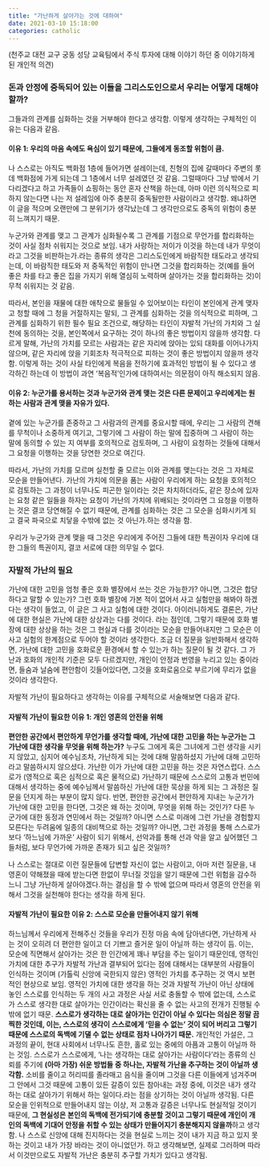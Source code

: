 ```yaml
---
title: "가난하게 살아가는 것에 대하여"
date: 2021-03-10 15:18:00
categories: catholic
---
```


(천주교 대전 교구 궁동 성당 교육팀에서 주식 투자에 대해 이야기 하던 중 이야기하게 된 개인적 의견)

### 돈과 안정에 중독되어 있는 이들을 그리스도인으로서 우리는 어떻게 대해야 할까?
그들과의 관계를 심화하는 것을 거부해야 한다고 생각함. 이렇게 생각하는 구체적인 이유는 다음과 같음.

#### 이유 1: 우리의 마음 속에도 욕심이 있기 때문에, 그들에게 동조할 위험이 큼.
나 스스로는 아직도 백화점 1층에 들어가면 설레이는데, 친형의 집에 갈때마다 주변의 롯데 백화점에 가게 되는데 그 1층에서 너무 설레였던 것 같음. 그럴때마다 그냥 밖에서 기다리겠다고 하고 가족들이 쇼핑하는 동안 혼자 산책을 하는데, 아마 이런 의식적으로 피하지 않는다면 나는 저 설레임에 아주 충분히 중독될만한 사람이라고 생각함. 왜냐하면 이 글을 적으며 오랜만에 그 분위기가 생각났는데 그 생각만으로도 중독의 위험이 충분히 느껴지기 때문.

누군가와 관계를 맺고 그 관계가 심화될수록 그 관계를 기점으로 무언가를 합리화하는 것이 사실 점차 쉬워지는 것으로 보임. 내가 사랑하는 저이가 이것을 하는데 내가 무엇이라고 그것을 비판하는가.라는 종류의 생각은 그리스도인에게 바람직한 태도라고 생각되는데, 이 바람직한 태도와 저 중독적인 위험이 만나면 그것을 합리화하는 것(예를 들어 좋은 차를 타고 좋은 집을 가지기 위해 열심히 노력하며 살아가는 것을 합리화하는 것)이 무척 쉬워지는 것 같음.

따라서, 본인을 재물에 대한 애착으로 물들일 수 있어보이는 타인이 본인에게 관계 맺자고 청할 때에 그 청을 거절하지는 말되, 그 관계를 심화하는 것을 의식적으로 피하며, 그 관계를 심화하기 위한 필수 필요 조건으로, 해당하는 타인이 자발적 가난의 가치와 그 실천에 동의하는 것을, 본인쪽에서 요구하는 것이 하나의 좋은 방법이지 않을까 생각함. 다르게 말해, 가난의 가치를 모르는 사람과는 같은 자리에 앉아는 있되 대화를 이어나가지 않으며, 같은 자리에 앉을 기회조차 적극적으로 피하는 것이 좋은 방법이지 않을까 생각함. 이렇게 하는 것이 사실 타인에게 복음을 전하기에 효과적인 방법이 될 수 있다고 생각하긴 하는데 이 방법이 과연 ‘복음적’인가에 대하여서는 의문점이 아직 해소되지 않음.

#### 이유 2: 누군가를 용서하는 것과 누군가와 관계 맺는 것은 다른 문제이고 우리에게는 원하는 사람과 관계 맺을 자유가 있다.
곁에 있는 누군가를 존중하고 그 사람과의 관계를 중요시할 때에, 우리는 그 사람의 견해를 무척이나 소중하게 여기고, 그렇기에 그 사람이 하는 말에 집중하며 그 사람이 하는 말에 동의할 수 있는 지 여부를 호의적으로 검토하며, 그 사람이 요청하는 것들에 대해서 그 요청을 이행하는 것을 당연한 것으로 여긴다.

따라서, 가난의 가치를 모르며 실천할 줄 모르는 이와 관계를 맺는다는 것은 그 자체로 모순을 만들어낸다. 가난의 가치에 의문을 품는 사람이 우리에게 하는 요청을 호의적으로 검토하는 그 과정이 너무나도 피곤한 일이라는 것은 차치하더라도, 같은 장소에 있자는 요청 같은 일들을 하자는 요청이 가난의 가치에 위배되는 것이라면 그 요청을 이행하는 것은 결코 당연해질 수 없기 때문에, 관계를 심화하는 것은 그 모순을 심화시키게 되고 결국 파국으로 치닿을 수밖에 없는 것 아닌가.하는 생각을 함.

우리가 누군가와 관계 맺을 때 그것은 우리에게 주어진 그들에 대한 특권이자 우리에 대한 그들의 특권이지, 결코 서로에 대한 의무일 수 없다.

### 자발적 가난의 필요

가난에 대한 고민을 엄청 좋은 호화 별장에서 쓰는 것은 가능한가? 아니면, 그것은 합당하다고 말할 수 있는가? 그런 호화 별장에 가본 적이 없어서 사고 실험만을 해봐야 하겠다는 생각이 들었고, 이 글은 그 사고 실험에 대한 것이다. 아이러니하게도 결론은, 가난에 대한 현실은 가난에 대한 상상과는 다를 것이다. 라는 점인데, 그렇기 때문에 호화 별장에 대한 상상을 하는 것은 그 현실과 다를 것이라는 모순을 만들어내지만 그 모순은 이 사고 실험의 한계점으로 두어야 할 것이라 생각한다. 조금 더 질문을 일반화해서 생각하면, 가난에 대한 고민을 호화로운 환경에서 할 수 있는가 하는 질문이 될 것 같다. 그 가난과 호화의 개인적 기준은 모두 다르겠지만, 개인이 안정과 번영을 누리고 있는 중이라면, 들숨과 날숨에 편안함이 깃들어있다면, 그것을 호화로움으로 부르기에 무리가 없을 것이라 생각한다.

자발적 가난이 필요하다고 생각하는 이유를 구체적으로 서술해보면 다음과 같다.

#### 자발적 가난이 필요한 이유 1: 개인 영혼의 안전을 위해

**편안한 공간에서 편안하게 무언가를 생각할 때에, 가난에 대한 고민을 하는 누군가는 그 가난에 대한 생각을 무엇을 위해 하는가?** 누구도 그에게 혹은 그녀에게 그런 생각을 시키지 않았고, 심지어 예수님조차, 가난하게 되는 것에 대해 말씀하셨지 가난에 대해 고민하라고 말씀하시지 않으셨다. 가난한 이가 가난에 대한 고민을 하는 것은 자연스럽다. 스스로가 (영적으로 혹은 심적으로 혹은 물적으로) 가난하기 때문에 스스로의 고통과 번민에 대해서 생각하는 중에 예수님께서 말씀하신 가난에 대한 묵상을 하게 되는 그 과정은 질문을 던지게 하는 부분이 많지 않다. 반면, 편안한 공간에서 편안하게 지내는 누군가가 가난에 대한 고민을 한다면, 그것은 왜 하는 것이며, 무엇을 위해 하는 것인가? 다른 누군가에 대한 동정과 연민에서 하는 것일까? 아니면 스스로 미래에 그런 가난을 경험할지 모른다는 두려움에 일종의 대비책으로 하는 것일까? 아니면, 그런 과정을 통해 스스로가 보다 ‘하느님에 가까운’ 사람이 되기 위해서, 선악과를 통해 선과 악을 알고 싶어했던 그들처럼, 보다 무언가에 가까운 존재가 되고 싶은 것일까? 

나 스스로는 절대로 이런 질문들에 답변할 자신이 없는 사람이고, 아마 저런 질문을, 내 영혼이 약해졌을 때에 받는다면 한없이 무너질 것임을 알기 때문에 그런 위험을 감수하느니 그냥 가난하게 살아야겠다.하는 결심을 할 수 밖에 없으며 따라서 영혼의 안전을 위해서 그것을 실천해야 한다는 생각을 하게 된다.

#### 자발적 가난이 필요한 이유 2: 스스로 모순을 만들어내지 않기 위해
하느님께서 우리에게 전해주신 것들을 우리가 진정 마음 속에 담아낸다면, 가난하게 사는 것이 오히려 더 편안한 일이고 더 기쁘고 즐거운 일이 아닐까 하는 생각이 듬. 이는, 모순에 직면해서 살아가는 것은 한 인간에게 꽤나 부담을 주는 일이기 때문인데, 영적인 가치에 대한 추구가 자발적 가난과 결부되어 있다는 점에 대해서는 대부분의 사람들이 인식하는 것이며 (가톨릭 신앙에 국한되지 않은) 영적인 가치를 추구하는 것 역시 보편적인 현상으로 보임. 영적인 가치에 대한 생각을 하는 것과 자발적 가난이 아닌 상태에 놓인 스스로를 인식하는 두 개의 사고 과정은 사실 서로 충돌할 수 밖에 없는데, 스스로가 스스로 생각한 대로 살아가는 인간이라는 확신을 줄 수 없는 사고의 전개가 진행될 수 밖에 없기 때문. **스스로가 생각하는 대로 살아가는 인간이 아닐 수 있다는 의심은 정말 끔찍한 것인데, 이는, 스스로의 생각이 스스로에게 ‘믿을 수 없는’ 것이 되어 버리고 그렇기 때문에 스스로의 독백에 기댈 수 없는 상태로 점차 나아가기 때문.** 개인적인 가설은, 그 과정의 끝이, 현대 사회에서 너무나도 흔한, 홀로 있는 중에의 아픔과 고통이 아닐까 하는 것임. 스스로가 스스로에게, ‘나는 생각하는 대로 살아가는 사람이다’라는 종류의 신뢰를 주기에 **(아마 가장) 쉬운 방법들 중 하나는, 자발적 가난을 추구하는 것이 아닐까 생각함.** 소비를 줄이고 허리띠를 졸라매고 음식을 줄이며 그것을 다른 이들에게 넘겨주며 그 안에서 그것 때문에 고통이 있든 갈증이 있든 참아내는 과정 중에, 이것은 내가 생각하는 대로 살아가기 위해서 하는 일이다.라는 점을 상기하는 것이 아닐까 생각됨. 다른 모순을 인위적으로 만들어내지 않는 이상, 저 고통과 갈증은 너무나도 현실적일 것이기 때문에, **그 현실성은 본인의 독백에 전가되기에 충분할 것이고 그렇기 때문에 개인이 개인의 독백에 기대어 안정을 취할 수 있는 상태가 만들어지기 충분해지지 않을까**하고 생각함. 나 스스로 신앙에 대해 진지하다는 것을 현실로 느끼는 것이 내가 지금 하고 있지 못하는 것이고 내가 가장 바라는 것이 아니었던가. 하고 생각해보면, 실제로 그러하며 따라서 이것만으로도 자발적 가난은 충분히 추구할 가치가 있다고 생각됨.


